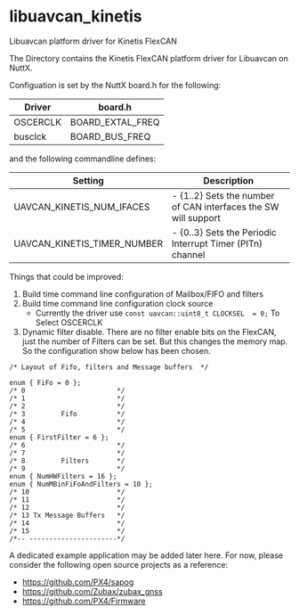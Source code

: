 # libuavcan_kinetis
Libuavcan platform driver for Kinetis FlexCAN

The Directory contains the Kinetis FlexCAN platform driver for Libuavcan on NuttX.

Configuation is set by the NuttX board.h for the following:

|  Driver  |      board.h     |
|--------|----------------|
| OSCERCLK | BOARD_EXTAL_FREQ |
|  busclck |  BOARD_BUS_FREQ  |

and the following commandline defines:

|      Setting      |                             Description                                           |
|-------------------|-----------------------------------------------------------------------------------|
|UAVCAN_KINETIS_NUM_IFACES   | - {1..2}  Sets the number of CAN interfaces the SW will support |
|UAVCAN_KINETIS_TIMER_NUMBER | - {0..3}  Sets the Periodic Interrupt Timer (PITn) channel |

Things that could be improved:
1. Build time command line configuration of Mailbox/FIFO and filters
2. Build time command line configuration clock source
    - Currently the driver use `const uavcan::uint8_t CLOCKSEL  = 0;` To Select OSCERCLK
3. Dynamic filter disable. There are no filter enable bits on the FlexCAN, just the number of Filters
   can be set. But this changes the memory map. So the configuration show below has been chosen.

```
/* Layout of Fifo, filters and Message buffers  */

enum { FiFo = 0 };
/* 0                       */
/* 1                       */
/* 2                       */
/* 3         Fifo          */
/* 4                       */
/* 5                       */
enum { FirstFilter = 6 };
/* 6                       */
/* 7                       */
/* 8         Filters       */
/* 9                       */
enum { NumHWFilters = 16 };
enum { NumMBinFiFoAndFilters = 10 };
/* 10                      */
/* 11                      */
/* 12                      */
/* 13 Tx Message Buffers   */
/* 14                      */
/* 15                      */
/*-- ----------------------*/
```

A dedicated example application may be added later here.
For now, please consider the following open source projects as a reference:

- https://github.com/PX4/sapog
- https://github.com/Zubax/zubax_gnss
- https://github.com/PX4/Firmware
